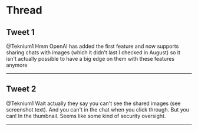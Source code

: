 # Thread

## Tweet 1

@Teknium1 Hmm OpenAI has added the first feature and now supports sharing chats with images (which it didn't last I checked in August) so it isn't actually possible to have a big edge on them with these features anymore

---

## Tweet 2

@Teknium1 Wait actually they say you can't see the shared images (see screenshot text). And you can't in the chat when you click through. But you can! In the thumbnail. Seems like some kind of security oversight.

---

